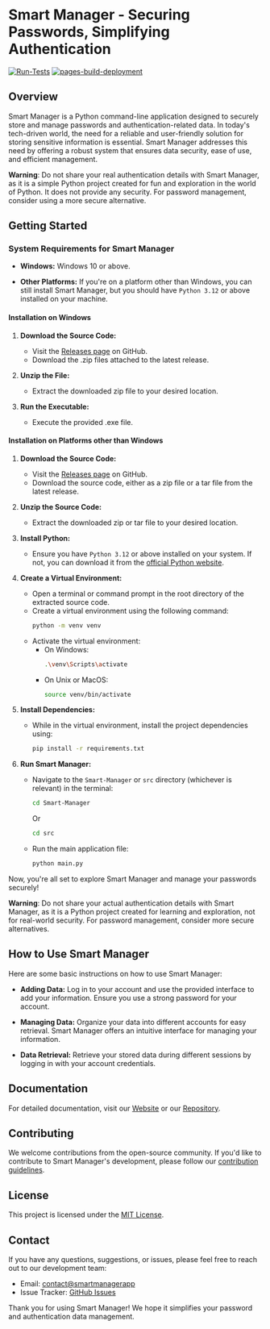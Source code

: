 # Smart Manager - Securing Passwords, Simplifying Authentication

[![Run-Tests](https://github.com/JeelDobariya38/smart-manager/actions/workflows/Run-Tests.yaml/badge.svg)](https://github.com/JeelDobariya38/smart-manager/actions/workflows/Run-Tests.yaml) [![pages-build-deployment](https://github.com/JeelDobariya38/smart-manager/actions/workflows/pages/pages-build-deployment/badge.svg)](https://github.com/JeelDobariya38/smart-manager/actions/workflows/pages/pages-build-deployment)

## Overview

Smart Manager is a Python command-line application designed to securely store and manage passwords and authentication-related data. In today's tech-driven world, the need for a reliable and user-friendly solution for storing sensitive information is essential. Smart Manager addresses this need by offering a robust system that ensures data security, ease of use, and efficient management.

**Warning**: Do not share your real authentication details with Smart Manager, as it is a simple Python project created for fun and exploration in the world of Python. It does not provide any security. For password management, consider using a more secure alternative.

## Getting Started

### System Requirements for Smart Manager

- **Windows:** Windows 10 or above.

- **Other Platforms:** If you're on a platform other than Windows, you can still install Smart Manager, but you should have `Python 3.12` or above installed on your machine.

#### Installation on Windows

1. **Download the Source Code:**
   - Visit the [Releases page](https://github.com/JeelDobariya38/Smart-Manager/releases) on GitHub.
   - Download the .zip files attached to the latest release.

2. **Unzip the File:**
   - Extract the downloaded zip file to your desired location.

3. **Run the Executable:**
   - Execute the provided .exe file.

#### Installation on Platforms other than Windows

1. **Download the Source Code:**
   - Visit the [Releases page](https://github.com/JeelDobariya38/Smart-Manager/releases) on GitHub.
   - Download the source code, either as a zip file or a tar file from the latest release.

2. **Unzip the Source Code:**
   - Extract the downloaded zip or tar file to your desired location.

3. **Install Python:**
   - Ensure you have `Python 3.12` or above installed on your system. If not, you can download it from the [official Python website](https://www.python.org/downloads/).

4. **Create a Virtual Environment:**
   - Open a terminal or command prompt in the root directory of the extracted source code.
   - Create a virtual environment using the following command:
     ```bash
     python -m venv venv
     ```
   - Activate the virtual environment:
     - On Windows:
       ```bash
       .\venv\Scripts\activate
       ```
     - On Unix or MacOS:
       ```bash
       source venv/bin/activate
       ```

5. **Install Dependencies:**
   - While in the virtual environment, install the project dependencies using:
     ```bash
     pip install -r requirements.txt
     ```

6. **Run Smart Manager:**
   - Navigate to the `Smart-Manager` or `src` directory (whichever is relevant) in the terminal:
     ```bash
     cd Smart-Manager
     ```
     Or
     ```bash
     cd src
     ```
   - Run the main application file:
     ```bash
     python main.py
     ```

Now, you're all set to explore Smart Manager and manage your passwords securely!

**Warning**: Do not share your actual authentication details with Smart Manager, as it is a Python project created for learning and exploration, not for real-world security. For password management, consider more secure alternatives.

## How to Use Smart Manager

Here are some basic instructions on how to use Smart Manager:

- **Adding Data:** Log in to your account and use the provided interface to add your information. Ensure you use a strong password for your account.

- **Managing Data:** Organize your data into different accounts for easy retrieval. Smart Manager offers an intuitive interface for managing your information.

- **Data Retrieval:** Retrieve your stored data during different sessions by logging in with your account credentials.

## Documentation

For detailed documentation, visit our [Website](https://jeeldobariya38.github.io/Smart-Manager/) or our [Repository](https://github.com/JeelDobariya38/Smart-Manager).

## Contributing

We welcome contributions from the open-source community. If you'd like to contribute to Smart Manager's development, please follow our [contribution guidelines](CONTRIBUTING.md).

## License

This project is licensed under the [MIT License](LICENSE.txt).

## Contact

If you have any questions, suggestions, or issues, please feel free to reach out to our development team:

- Email: [contact@smartmanagerapp](mailto:dobariyaj34@gmail.com)
- Issue Tracker: [GitHub Issues](https://github.com/JeelDobariya38/smart-Manager/issues)

Thank you for using Smart Manager! We hope it simplifies your password and authentication data management.
